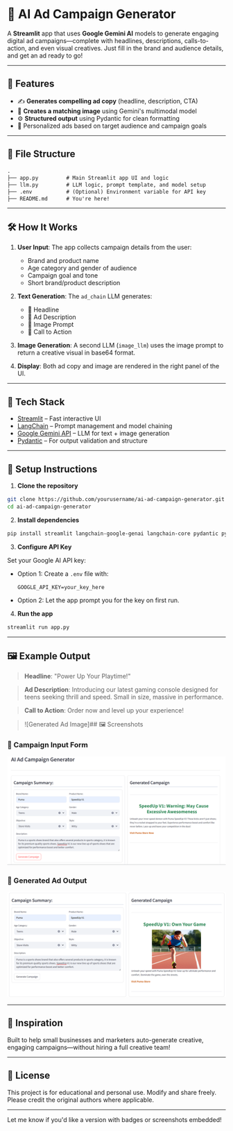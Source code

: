 
# 🧠 AI Ad Campaign Generator

A **Streamlit** app that uses **Google Gemini AI** models to generate engaging digital ad campaigns—complete with headlines, descriptions, calls-to-action, and even visual creatives. Just fill in the brand and audience details, and get an ad ready to go!

---

## 🚀 Features

* ✍️ **Generates compelling ad copy** (headline, description, CTA)
* 🎨 **Creates a matching image** using Gemini's multimodal model
* ⚙️ **Structured output** using Pydantic for clean formatting
* 🎯 Personalized ads based on target audience and campaign goals

---

## 📁 File Structure

```
.
├── app.py         # Main Streamlit app UI and logic
├── llm.py         # LLM logic, prompt template, and model setup
├── .env           # (Optional) Environment variable for API key
├── README.md      # You're here!
```

---

## 🛠️ How It Works

1. **User Input**: The app collects campaign details from the user:

   * Brand and product name
   * Age category and gender of audience
   * Campaign goal and tone
   * Short brand/product description

2. **Text Generation**: The `ad_chain` LLM generates:

   * 🧢 Headline
   * 📄 Ad Description
   * 🎨 Image Prompt
   * 📢 Call to Action

3. **Image Generation**: A second LLM (`image_llm`) uses the image prompt to return a creative visual in base64 format.

4. **Display**: Both ad copy and image are rendered in the right panel of the UI.

---

## 🧪 Tech Stack

* [Streamlit](https://streamlit.io/) – Fast interactive UI
* [LangChain](https://www.langchain.com/) – Prompt management and model chaining
* [Google Gemini API](https://ai.google.dev/) – LLM for text + image generation
* [Pydantic](https://docs.pydantic.dev/) – For output validation and structure

---

## 🔐 Setup Instructions

1. **Clone the repository**

```bash
git clone https://github.com/yourusername/ai-ad-campaign-generator.git
cd ai-ad-campaign-generator
```

2. **Install dependencies**

```bash
pip install streamlit langchain-google-genai langchain-core pydantic python-dotenv
```

3. **Configure API Key**

Set your Google AI API key:

* Option 1: Create a `.env` file with:

  ```
  GOOGLE_API_KEY=your_key_here
  ```

* Option 2: Let the app prompt you for the key on first run.

4. **Run the app**

```bash
streamlit run app.py
```

---

## 🖼️ Example Output

> **Headline**: "Power Up Your Playtime!"

> **Ad Description**: Introducing our latest gaming console designed for teens seeking thrill and speed. Small in size, massive in performance.

> **Call to Action**: Order now and level up your experience!

> ![Generated Ad Image]## 🖼️ Screenshots

### 🎯 Campaign Input Form
![Campaign Form](images/image1.png)

### 📢 Generated Ad Output
![Generated Ad](images/image2.png)

---

## 🧠 Inspiration

Built to help small businesses and marketers auto-generate creative, engaging campaigns—without hiring a full creative team!

---

## 📝 License

This project is for educational and personal use. Modify and share freely. Please credit the original authors where applicable.

---

Let me know if you'd like a version with badges or screenshots embedded!
